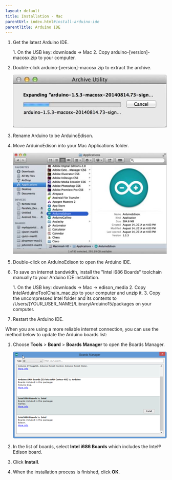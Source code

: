 ```yaml
---
layout: default
title: Installation - Mac
parentUrl: index.html#install-arduino-ide
parentTitle: Arduino IDE
---
```


1. Get the latest Arduino IDE.

    <div class="callout goto" markdown="1">
    1. On the USB key: <span class="icon folder">downloads</span> → <span class="icon folder">Mac</span>
    2. Copy <span class="icon file">arduino-[version]-macosx.zip</span> to your computer.
    </div>

2. Double-click <span class="icon file">arduino-[version]-macosx.zip</span> to extract the archive. 
  
    ![Extracting Arduino IDE](images/macOSXExtract.png)

3. Rename <span class="icon file">Arduino</span> to be <span class="icon file">ArduinoEdison</span>.

4. Move <span class="icon file">ArduinoEdison</span> into your Mac <span class="icon folder">Applications</span> folder. 
  
    ![Macintosh Arduino IDE](images/MacApp.png)

4. Double-click on <span class="icon file">ArduinoEdison</span> to open the Arduino IDE.

6. To save on internet bandwidth, install the "Intel i686 Boards" toolchain manually to your Arduino IDE installation.

    <div class="callout goto" markdown="1">
    1. On the USB key: <span class="icon folder">downloads</span> → <span class="icon folder">Mac</span> → <span class="icon folder">edison_media</span>
    2. Copy <span class="icon file">IntelArduinoToolChain_mac.zip</span> to your computer and unzip it.
    3. Copy the uncompressed <span class="icon folder">Intel</span> folder and its contents to <span class="icon folder">/Users/[YOUR_USER_NAME]/Library/Arduino15/packages</span> on your computer.
    </div>

7. Restart the Arduino IDE.

<div class="callout info" markdown="1">
When you are using a more reliable internet connection, you can use the method below to update the Arduino boards list:

1. Choose **Tools** > **Board** > **Boards Manager** to open the Boards Manager.
  
    ![Boards Manager - Windows](images/boardman-mac.png)

2. In the list of boards, select **Intel i686 Boards** which includes the Intel® Edison board.

3. Click **Install**.

4. When the installation process is finished, click **OK**.
</div>

